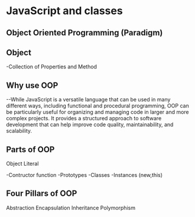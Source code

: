 # JavaScript and classes

## Object Oriented Programming (Paradigm)

## Object
-Collection of Properties and Method

## Why use OOP
--While JavaScript is a versatile language that can be used in many different ways, including functional and procedural programming, OOP can be particularly useful for organizing and managing code in larger and more complex projects. It provides a structured approach to software development that can help improve code quality, maintainability, and scalability.


## Parts of OOP

Object Literal

-Contructor function
-Prototypes
-Classes
-Instances (new,this)

## Four Pillars of OOP

Abstraction
Encapsulation
Inheritance
Polymorphism










